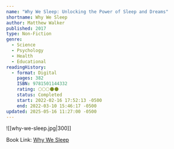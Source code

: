 ```yaml
---
name: "Why We Sleep: Unlocking the Power of Sleep and Dreams"
shortname: Why We Sleep
author: Matthew Walker
published: 2017
type: Non-Fiction
genre:
  - Science
  - Psychology
  - Health
  - Educational
readingHistory:
  - format: Digital
    pages: 382
    ISBN: 9781501144332
    rating: 🌕🌕🌕🌑🌑
    status: Completed
    start: 2022-02-16 17:52:13 -0500
    end: 2022-03-10 15:46:17 -0500
updated: 2025-05-16 11:27:00 -0500
---
```


![[why-we-sleep.jpg|300]]

Book Link: [Why We Sleep](https://www.goodreads.com/book/show/34466963-why-we-sleep)
